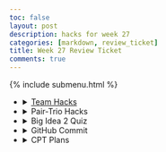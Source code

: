 ```yaml
---
toc: false
layout: post
description: hacks for week 27
categories: [markdown, review_ticket]
title: Week 27 Review Ticket
comments: true
---
```

{% include submenu.html %}
<ul>
    <li>
        <details closed>
            <summary><a href="https://github.com/nighthawkcoders/APCSP/issues/127#issuecomment-1484529528">Team Hacks</a></summary>
                <ul>
                    <li><a href="https://drive.google.com/drive/folders/1SgZVHbtClV2Sq8Ai7BUWvO1iT-ChRfIP?usp=sharing">Wireframes</a></li>
                    <img src="{{site.baseurl}}/images/rgbguesser-wireframe.png">
                    <li><a href="https://github.com/users/Toby-Leeder/projects/2/views/1">Scrum Board</a></li>
                    <img src="{{site.baseurl}}/images/jckscrum.png">
                    <li>Roles</li>
                    <table>
                        <tr>
                            <th>Name</th>
                            <th>Role</th>
                        </tr>
                        <tr>
                            <td>Aiden Huynh</td>
                            <td>Product Owner</td>
                        </tr>
                        <tr>
                            <td>Colin Mills</td>
                            <td>Scrum Master</td>
                        </tr>
                        <tr>
                            <td>Azeem Khan</td>
                            <td>Frontend Tech Lead</td>
                        </tr>
                        <tr>
                            <td>Dash Penning</td>
                            <td>Backend Tech Lead</td>
                        </tr>
                        <tr>
                            <td>Toby Leeder</td>
                            <td>DevOps</td>
                        </tr>
                        <tr>
                            <td>Nathan Capule</td>
                            <td>Frontend Developer</td>
                        </tr>
                        <tr>
                            <td>Ishi Singh</td>
                            <td>Backend Developer</td>
                        </tr>
                        <tr>
                            <td>Ekam Kaire</td>
                            <td>Backend Developer</td>
                        </tr>
                    </table>
                    <li>Overall Plan: BinaryGames, teaching binary and other concepts like base64 decryption through games!</li>
                    <ul>
                        <li>Base64 Bomb Defusal (decrypt defusal code)</li>
                        <li>RGB Guesser (teaches about data? I just did this one for fun won't even lie)</li>
                        <li>Logic gates puzzle</li>
                        <li>Binary math racing</li>
                        <li>Pipe game</li>
                        <li>Escape room containing all of the previous games as clues to escape</li>
                    </ul>
                </ul>
        </details>
    </li>
    <li>
        <details closed>
            <summary>Pair-Trio Hacks</summary>
                <ul>
                    <li>Going to be working on Base64 Defusal and Logic Gates Puzzle Game with Toby Leeder and Dash Penning</li>
                </ul>
        </details>
    </li>
    <li>
        <details closed>
            <summary>Big Idea 2 Quiz</summary>
                <ul>
                    <li>Score:</li>
                    <img src="{{site.baseurl}}/images/bigidea2.png">
                    <li>Corrections:</li>
                    <ul>
                        <li>None! 😎😎😎</li>
                        <img src="https://encrypted-tbn0.gstatic.com/images?q=tbn:ANd9GcTtPgL490I5V6EGXBF7GgrlbilQY1Vv-fA0igJ7ksU-&s">
                    </ul>
                </ul>
        </details>
    </li>
    <li>
        <details closed>
            <summary>GitHub Commit</summary>
                <ul>
                    <li><a href="https://github.com/aidenhuynh/CS_Swag/commit/9d21a23cb298926e7d085924f8281432a0b0f8b1">Most Recent Commit</a></li>
                    <img src="{{site.baseurl}}/images/rgbguesser-commit-1.png">
                    <li>Frontend</li>
                    <img src="{{site.baseurl}}/images/rgbguesser-v1.png">
                    <li>This is a commit reflecting completion of hacks, organizational changes, and my progress on the <a href="{{site.baseurl}}/markdown/projects/2023/03/23/RGB_Guesser.html">RGB Guessing game</a>, in which players guess the RGB value of a randomized color and are then evaluated on their accuracy and given a score. So far I have created the functionality of the game, but I still need to add a couple things:</li>
                    <ul>
                        <li>Timer</li>
                        <li>Accuracy calculations (Right now its percent error)</li>
                        <li>Add a limit to questions</li>
                        <li>Start menu, maybe select # of questions and also an endless mode maybe?</li>
                        <li>Score calculations</li>
                        <li>Hints</li>
                    </ul>
                </ul>
        </details>
    </li>
    <li>
        <details closed>
            <summary>CPT Plans</summary>
            I am planning to redo the CPT and instead use the RGB Guessing game from above, because it is a better accumulation of all of the coding knowledge I have learned in this class, with the exception of using an API because I don't know if I'd have to credit the maker of the API or something and I am too lazy to figure it out.
        </details>
    </li>
</ul>